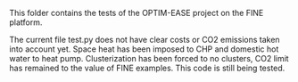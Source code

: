 This folder contains the tests of the OPTIM-EASE project on the FINE platform.

The current file test.py does not have clear costs or CO2 emissions taken into account yet. Space heat has been imposed to CHP and domestic hot water to heat pump. Clusterization has been forced to no clusters, CO2 limit has remained to the value of FINE examples. This code is still being tested.
